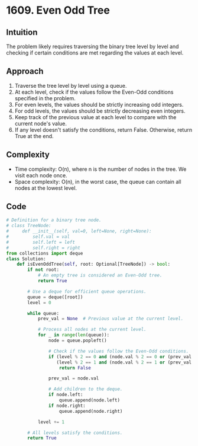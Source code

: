 # 1609. Even Odd Tree
## Intuition
The problem likely requires traversing the binary tree level by level and checking if certain conditions are met regarding the values at each level.

## Approach
1. Traverse the tree level by level using a queue.
2. At each level, check if the values follow the Even-Odd conditions specified in the problem.
3. For even levels, the values should be strictly increasing odd integers.
4. For odd levels, the values should be strictly decreasing even integers.
5. Keep track of the previous value at each level to compare with the current node's value.
6. If any level doesn't satisfy the conditions, return False. Otherwise, return True at the end.

## Complexity
- Time complexity: O(n), where n is the number of nodes in the tree. We visit each node once.
- Space complexity: O(n), in the worst case, the queue can contain all nodes at the lowest level.

## Code
```python
# Definition for a binary tree node.
# class TreeNode:
#     def __init__(self, val=0, left=None, right=None):
#         self.val = val
#         self.left = left
#         self.right = right
from collections import deque
class Solution:
    def isEvenOddTree(self, root: Optional[TreeNode]) -> bool:
        if not root:
            # An empty tree is considered an Even-Odd tree.
            return True

        # Use a deque for efficient queue operations.
        queue = deque([root])
        level = 0

        while queue:
            prev_val = None  # Previous value at the current level.

            # Process all nodes at the current level.
            for _ in range(len(queue)):
                node = queue.popleft()

                # Check if the values follow the Even-Odd conditions.
                if (level % 2 == 0 and (node.val % 2 == 0 or (prev_val is not None and node.val <= prev_val))) or \
                   (level % 2 == 1 and (node.val % 2 == 1 or (prev_val is not None and node.val >= prev_val))):
                    return False

                prev_val = node.val

                # Add children to the deque.
                if node.left:
                    queue.append(node.left)
                if node.right:
                    queue.append(node.right)

            level += 1

        # All levels satisfy the conditions.
        return True
```

